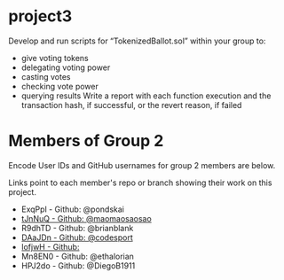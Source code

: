 # project3
Develop and run scripts for “TokenizedBallot.sol” within your group to:
- give voting tokens
- delegating voting power
- casting votes
- checking vote power
- querying results
Write a report with each function execution and the transaction hash, if successful, or the revert reason, if failed

# Members of Group 2

Encode User IDs and GitHub usernames for group 2 members are below.

Links point to each member's repo or branch showing their work on this project.

* ExqPpl - Github: @pondskai 
*  [tJnNuQ - Github: @maomaosaosao](https://github.com/EncodeClub-EVMBootcamp24Q4-Group2/project3/tree/user/maomaosaosao) 
*  R9dhTD - Github: @brianblank 
*  [DAaJDn - Github: @codesport](https://github.com/codesport/ERC20Votes-Tokenized-Voting)
*  [lofjwH - Github:](https://github.com/EncodeClub-EVMBootcamp24Q4-Group2/project3/tree/zz/homework) 
*  Mn8EN0 - Github: @ethalorian 
*  HPJ2do - Github: @DiegoB1911 

